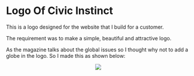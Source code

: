 # Logo Of Civic Instinct

This is a logo designed for the website that I build for a customer. 

The requirement was to make a simple, beautiful and attractive logo. 

As the magazine talks about the global issues so I thought why not to add a globe in the logo. So I made this as shown below:

<p text align="center"><img src="https://user-images.githubusercontent.com/54719422/95739822-0b171300-0ca9-11eb-9b60-6081fb7f9c33.png"></p>

